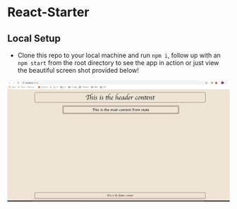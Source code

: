 # React-Starter

## Local Setup
* Clone this repo to your local machine and run `npm i`, follow up with an `npm start` from the root directory to see the app in action or just view the beautiful screen shot provided below!

![reactStarterImg](./assets/react-starter.png)
